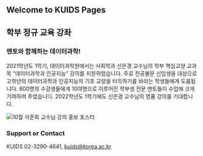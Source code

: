 ## Welcome to KUIDS Pages
## 학부 정규 교육 강좌
### 멘토와 함께하는 데이터과학!
2021학년도 1학기, 데이터과학원에서는 사회학과 신은경 교수님의 학부 핵심교양 교과목 “데이터과학과 인공지능” 강의를 지원하였습니다. 주로 전공불문 신입생을 대상으로 고학년의 데이터과학과 인공지능의 기초 교양을 터득하기를 바라는 학생들에게 도움됩니다. 600명의 수강생들에게 10여명으로 이루어진 학부생 전문 멘토들이 수업에 크게 기여하여 주었습니다. 2022학년도 1학기에도 신은경 교수님의 명품 강의를 기대합니다.

![10월 석준희 교수님 강의 홍보 포스터](https://user-images.githubusercontent.com/91585914/135210407-bb2af718-c65d-4507-8921-f323992b2a6b.png)

### Support or Contact
KUIDS 02-3290-4641, kuids@korea.ac.kr
